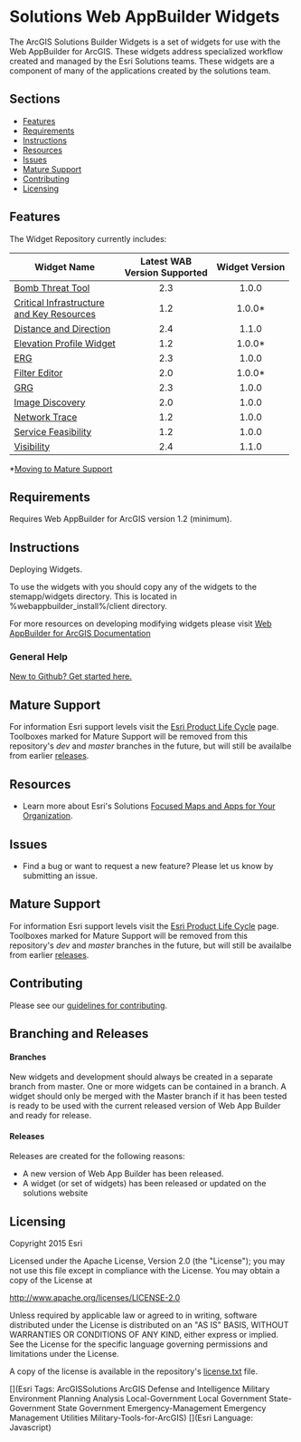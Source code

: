 # Solutions Web AppBuilder Widgets
The ArcGIS Solutions Builder Widgets is a set of widgets for use with the Web AppBuilder for ArcGIS. These widgets address specialized workflow created and managed by the Esri Solutions teams. These widgets are a component of many of the applications created by the solutions team.

## Sections

* [Features](#features)
* [Requirements](#requirements)
* [Instructions](#instructions)
* [Resources](#resources)
* [Issues](#issues)
* [Mature Support](#mature-support)
* [Contributing](#contributing)
* [Licensing](#licensing)

## Features
The Widget Repository currently includes:


| Widget Name | Latest WAB<br>Version Supported | Widget Version |
|----------------------------------------------------------------------|:-------------------------------:|:-----------------------------------------------------:|
| [Bomb Threat Tool](./BombThreat/README.md) | 2.3 | 1.0.0 |
| [Critical Infrastructure <br>and Key Resources](./CI_KR_Chart/README.md) | 1.2 | 1.0.0* |
| [Distance and Direction](./DistanceAndDirection/ReadMe.md) | 2.4 | 1.1.0 |
| [Elevation Profile Widget](./ElevationProfileTable/README.md) | 1.2 | 1.0.0* |
| [ERG](./ERG/README.md) | 2.3 | 1.0.0 |
| [Filter Editor](./FilterEditor/README.md) | 2.0 | 1.0.0* |
| [GRG](./GRG/README.md) | 2.3 | 1.0.0 |
| [Image Discovery](./ImageDiscovery/README.md) | 2.0 | 1.0.0 |
| [Network Trace](./NetworkTrace/README.md) | 1.2 | 1.0.0 |
| [Service Feasibility](./ServiceFeasibility/README.md) | 1.2 | 1.0.0 |
| [Visibility](./Visibility/README.md) | 2.4 | 1.1.0 |
*[Moving to Mature Support](#mature-support)

## Requirements
Requires Web AppBuilder for ArcGIS version 1.2 (minimum).

## Instructions
Deploying Widgets.

To use the widgets with you should copy any of the widgets to the stemapp/widgets directory. This is located in %webappbuilder_install%/client directory.

For more resources on developing modifying widgets please visit
[Web AppBuilder for ArcGIS Documentation](http://doc.arcgis.com/en/web-appbuilder/)

### General Help
[New to Github? Get started here.](http://htmlpreview.github.com/?https://github.com/Esri/esri.github.com/blob/master/help/esri-getting-to-know-github.html)

## Mature Support
 For information Esri support levels visit the [Esri Product Life Cycle](http://support.esri.com/other-resources/product-life-cycle) page. Toolboxes marked for Mature Support will be removed from this repository's *dev* and *master* branches in the future, but will still be availalbe from earlier [releases](https://github.com/Esri/solutions-geoprocessing-toolbox/releases).
 
## Resources

* Learn more about Esri's Solutions [Focused Maps and Apps for Your Organization](http://solutions.arcgis.com/).

## Issues

* Find a bug or want to request a new feature?  Please let us know by submitting an issue.

## Mature Support
For information Esri support levels visit the [Esri Product Life Cycle](http://support.esri.com/other-resources/product-life-cycle) page. Toolboxes marked for Mature Support will be removed from this repository's *dev* and *master* branches in the future, but will still be availalbe from earlier [releases](https://github.com/Esri/solutions-geoprocessing-toolbox/releases).

## Contributing

Please see our [guidelines for contributing](http://github.com/Esri/solutions-webappbuilder-widgets/blob/master/CONTRIBUTING.md).

## Branching and Releases

#### Branches ####
New widgets and development should always be created in a separate branch from master. One or more widgets can be contained in a branch. A widget should only be merged with the Master branch if it has been tested is ready to be used with the current released version of Web App Builder and ready for release.
#### Releases ####
Releases are created for the following reasons:
- A new version of Web App Builder has been released.
- A widget (or set of widgets) has been released or updated on the solutions website


## Licensing

Copyright 2015 Esri

Licensed under the Apache License, Version 2.0 (the "License");
you may not use this file except in compliance with the License.
You may obtain a copy of the License at

   http://www.apache.org/licenses/LICENSE-2.0

Unless required by applicable law or agreed to in writing, software
distributed under the License is distributed on an "AS IS" BASIS,
WITHOUT WARRANTIES OR CONDITIONS OF ANY KIND, either express or implied.
See the License for the specific language governing permissions and
limitations under the License.

A copy of the license is available in the repository's
[license.txt](license.txt) file.

[](Esri Tags: ArcGISSolutions ArcGIS Defense and Intelligence Military Environment Planning Analysis Local-Government Local Government State-Government State Government Emergency-Management Emergency Management Utilities Military-Tools-for-ArcGIS)
[](Esri Language: Javascript)
